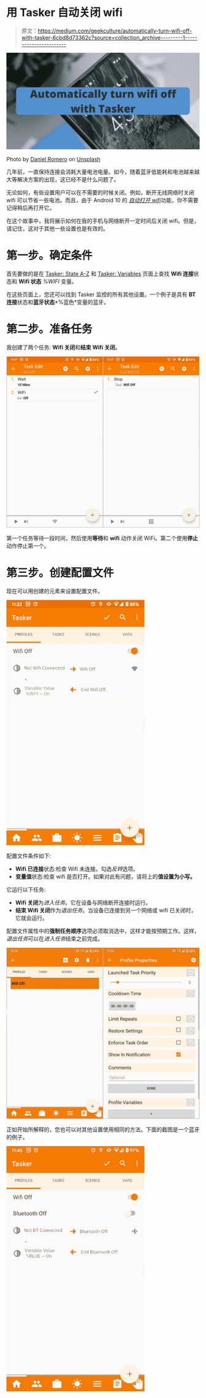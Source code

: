 # 用 Tasker 自动关闭 wifi

> 原文：<https://medium.com/geekculture/automatically-turn-wifi-off-with-tasker-6cbd8d73362c?source=collection_archive---------1----------------------->

![](img/9f5ae46292411eba1a4d71301505556c.png)

Photo by [Daniel Romero](https://unsplash.com/@rmrdnl?utm_source=unsplash&utm_medium=referral&utm_content=creditCopyText) on [Unsplash](https://unsplash.com/s/photos/wifi-android?utm_source=unsplash&utm_medium=referral&utm_content=creditCopyText)

几年前，一直保持连接会消耗大量电池电量。如今，随着蓝牙低能耗和电池越来越大等解决方案的出现，这已经不是什么问题了。

无论如何，有些设置用户可以在不需要的时候关闭。例如，断开无线网络时关闭 wifi 可以节省一些电池。而且，由于 Android 10 的 [*自动打开 wifi*](https://www.youtube.com/watch?v=LmIcc_ursPU)功能，你不需要记得稍后再打开它。

在这个故事中，我将展示如何在我的手机与网络断开一定时间后关闭 wifi。但是，请记住，这对于其他一些设置也是有效的。

# 第一步。确定条件

首先要做的是在 [Tasker: State A-Z](https://tasker.joaoapps.com/userguide/en/help/sh_index.html) 和 [Tasker: Variables](https://tasker.joaoapps.com/userguide/en/variables.html) 页面上查找 **Wifi 连接**状态和 **Wifi 状态** *%WIFI* 变量。

在这些页面上，您还可以找到 Tasker 监控的所有其他设置。一个例子是具有 **BT 连接**状态和**蓝牙状态***%蓝色*变量的蓝牙。

# 第二步。准备任务

我创建了两个任务: **Wifi 关闭**和**结束 Wifi 关闭**。

![](img/c796da0a43dbb98e6ab03e3d41e7cc2e.png)

第一个任务等待一段时间，然后使用**等待**和 **wifi** 动作关闭 WiFi。第二个使用**停止**动作停止第一个。

# 第三步。创建配置文件

现在可以用创建的元素来设置配置文件。

![](img/e45e15d785a952d4618a1adc5e383393.png)

配置文件条件如下:

*   **Wifi 已连接**状态:检查 Wifi 未连接。勾选*反转*选项。
*   **变量值**状态:检查 wifi 是否打开。如果对此有问题，请将上的**值设置为小写。**

它运行以下任务:

*   **Wifi 关闭**为*进入任务*。它在设备与网络断开连接时运行。
*   **结束 Wifi 关闭**作为*退出任务*。当设备已连接到另一个网络或 wifi 已关闭时，它就会运行。

配置文件属性中的**强制任务顺序**选项必须取消选中，这样才能按预期工作。这样，*退出任务*可以在*进入任务*结束之前完成。

![](img/52ad9a76b0feded070a9b555fc92fc87.png)

正如开始所解释的，您也可以对其他设置使用相同的方法。下面的截图是一个蓝牙的例子。

![](img/c84bc261be4c30bcd2c9b63ed53e4e30.png)